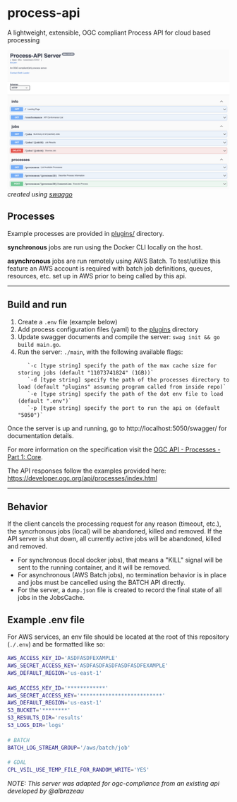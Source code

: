 # process-api
A lightweight, extensible, OGC compliant Process API for cloud based processing

![](/docs/swagger-screenshot.png)
*created using [swaggo](https://github.com/swaggo/swag)*

## Processes

Example processes are provided in [plugins/](plugins/) directory.

__synchronous__ jobs are run using the Docker CLI locally on the host.

__asynchronous__ jobs are run remotely using AWS Batch. To test/utilize this feature an AWS account is required with batch job definitions, queues, resources, etc. set up in AWS prior to being called by this api.


---

## Build and run

1. Create a `.env` file (example below)
2. Add process configuration files (yaml) to the [plugins](plugins/) directory
3. Update swagger documents and compile the server: `swag init && go build main.go`.
4. Run the server: `./main`, with the following available flags:
   ```
      `-c [type string] specify the path of the max cache size for storing jobs (default "11073741824" (1GB))`
      `-d [type string] specify the path of the processes directory to load (default "plugins" assuming program called from inside repo)`
      `-e [type string] specify the path of the dot env file to load (default ".env")`
      `-p [type string] specify the port to run the api on (default "5050")`
   ```


Once the server is up and running, go to http://localhost:5050/swagger/ for documentation details.

For more information on the specification visit the [OGC API - Processes - Part 1: Core](https://docs.ogc.org/is/18-062r2/18-062r2.html#toc0).

The API responses follow the examples provided here:
https://developer.ogc.org/api/processes/index.html

---

## Behavior

If the client cancels the processing request for any reason (timeout, etc.), the syncrhonous jobs (local) will be abandoned, killed and removed. If the API server is shut down, all currently active jobs will be abandoned, killed and removed.

- For synchronous (local docker jobs), that means a "KILL" signal will be sent to the running container, and it will be removed.
- For asynchronous (AWS Batch jobs), no termination behavior is in place and jobs must be cancelled using the BATCH API directly.
- For the server, a `dump.json` file is created to record the final state of all jobs in the JobsCache.


## Example .env file

For AWS services, an env file should be located at the root of this repository (`./.env`) and be formatted like so:

```bash
AWS_ACCESS_KEY_ID='ASDFASDFEXAMPLE'
AWS_SECRET_ACCESS_KEY='ASDFASDFASDFASDFASDFEXAMPLE'
AWS_DEFAULT_REGION='us-east-1'

AWS_ACCESS_KEY_ID='************'
AWS_SECRET_ACCESS_KEY='**************************'
AWS_DEFAULT_REGION='us-east-1'
S3_BUCKET='********'
S3_RESULTS_DIR='results'
S3_LOGS_DIR='logs'

# BATCH
BATCH_LOG_STREAM_GROUP='/aws/batch/job'

# GDAL
CPL_VSIL_USE_TEMP_FILE_FOR_RANDOM_WRITE='YES'
```

*NOTE: This server was adapted for ogc-compliance from an existing api developed by @albrazeau*
